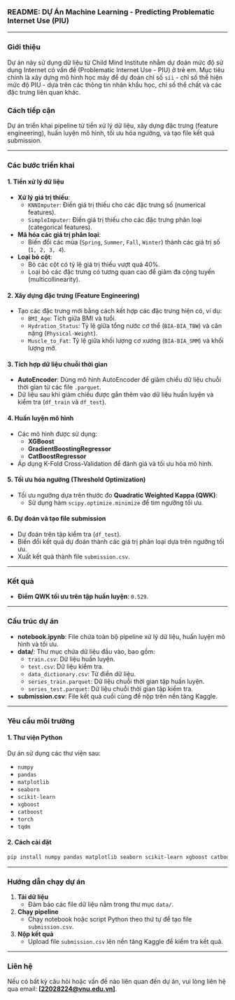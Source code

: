 ### README: DỰ Án Machine Learning - Predicting Problematic Internet Use (PIU)

---

### **Giới thiệu**
Dự án này sử dụng dữ liệu từ Child Mind Institute nhằm dự đoán mức độ sử dụng Internet có vấn đề (Problematic Internet Use - PIU) ở trẻ em. Mục tiêu chính là xây dựng mô hình học máy để dự đoán chỉ số `sii` - chỉ số thể hiện mức độ PIU - dựa trên các thông tin nhân khẩu học, chỉ số thể chất và các đặc trưng liên quan khác.

### **Cách tiếp cận**
Dự án triển khai pipeline từ tiền xử lý dữ liệu, xây dựng đặc trưng (feature engineering), huấn luyện mô hình, tối ưu hóa ngưỡng, và tạo file kết quả submission.

---

### **Các bước triển khai**
#### 1. **Tiền xử lý dữ liệu**
- **Xử lý giá trị thiếu**:
  - `KNNImputer`: Điền giá trị thiếu cho các đặc trưng số (numerical features).
  - `SimpleImputer`: Điền giá trị thiếu cho các đặc trưng phân loại (categorical features).
- **Mã hóa các giá trị phân loại**:
  - Biến đổi các mùa (`Spring`, `Summer`, `Fall`, `Winter`) thành các giá trị số (`1, 2, 3, 4`).
- **Loại bỏ cột**:
  - Bỏ các cột có tỷ lệ giá trị thiếu vượt quá 40%.
  - Loại bỏ các đặc trưng có tương quan cao để giảm đa cộng tuyến (multicollinearity).

#### 2. **Xây dựng đặc trưng (Feature Engineering)**
- Tạo các đặc trưng mới bằng cách kết hợp các đặc trưng hiện có, ví dụ:
  - `BMI_Age`: Tích giữa BMI và tuổi.
  - `Hydration_Status`: Tỷ lệ giữa tổng nước cơ thể (`BIA-BIA_TBW`) và cân nặng (`Physical-Weight`).
  - `Muscle_to_Fat`: Tỷ lệ giữa khối lượng cơ xương (`BIA-BIA_SMM`) và khối lượng mỡ.

#### 3. **Tích hợp dữ liệu chuỗi thời gian**
- **AutoEncoder**: Dùng mô hình AutoEncoder để giảm chiều dữ liệu chuỗi thời gian từ các file `.parquet`.
- Dữ liệu sau khi giảm chiều được gắn thêm vào dữ liệu huấn luyện và kiểm tra (`df_train` và `df_test`).

#### 4. **Huấn luyện mô hình**
- Các mô hình được sử dụng:
  - **XGBoost**
  - **GradientBoostingRegressor**
  - **CatBoostRegressor**
- Áp dụng K-Fold Cross-Validation để đánh giá và tối ưu hóa mô hình.

#### 5. **Tối ưu hóa ngưỡng (Threshold Optimization)**
- Tối ưu ngưỡng dựa trên thước đo **Quadratic Weighted Kappa (QWK)**:
  - Sử dụng hàm `scipy.optimize.minimize` để tìm ngưỡng tối ưu.

#### 6. **Dự đoán và tạo file submission**
- Dự đoán trên tập kiểm tra (`df_test`).
- Biến đổi kết quả dự đoán thành các giá trị phân loại dựa trên ngưỡng tối ưu.
- Xuất kết quả thành file `submission.csv`.

---

### **Kết quả**
- **Điểm QWK tối ưu trên tập huấn luyện**: `0.529`.

---

### **Cấu trúc dự án**
- **notebook.ipynb**: File chứa toàn bộ pipeline xử lý dữ liệu, huấn luyện mô hình và tối ưu.
- **data/**: Thư mục chứa dữ liệu đầu vào, bao gồm:
  - `train.csv`: Dữ liệu huấn luyện.
  - `test.csv`: Dữ liệu kiểm tra.
  - `data_dictionary.csv`: Từ điển dữ liệu.
  - `series_train.parquet`: Dữ liệu chuỗi thời gian tập huấn luyện.
  - `series_test.parquet`: Dữ liệu chuỗi thời gian tập kiểm tra.
- **submission.csv**: File kết quả cuối cùng để nộp trên nền tảng Kaggle.

---

### **Yêu cầu môi trường**
#### 1. **Thư viện Python**
Dự án sử dụng các thư viện sau:
- `numpy`
- `pandas`
- `matplotlib`
- `seaborn`
- `scikit-learn`
- `xgboost`
- `catboost`
- `torch`
- `tqdm`

#### 2. **Cách cài đặt**
```bash
pip install numpy pandas matplotlib seaborn scikit-learn xgboost catboost torch tqdm
```

---

### **Hướng dẫn chạy dự án**
1. **Tải dữ liệu**
   - Đảm bảo các file dữ liệu nằm trong thư mục `data/`.
2. **Chạy pipeline**
   - Chạy notebook hoặc script Python theo thứ tự để tạo file `submission.csv`.
3. **Nộp kết quả**
   - Upload file `submission.csv` lên nền tảng Kaggle để kiểm tra kết quả.

---

### **Liên hệ**
Nếu có bất kỳ câu hỏi hoặc vấn đề nào liên quan đến dự án, vui lòng liên hệ qua email: **[22028224@vnu.edu.vn]**.

